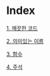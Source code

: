 # Index

[1. 깨끗한 코드](https://github.com/yurim45/clean-code/blob/main/items/1/1.md)

[2. 의미있는 이름](https://github.com/yurim45/clean-code/blob/main/items/2/2.md)

[3. 함수](https://github.com/yurim45/clean-code/blob/main/items/3/3.md)

[4. 주석](https://github.com/yurim45/clean-code/blob/main/items/4/4.md)

